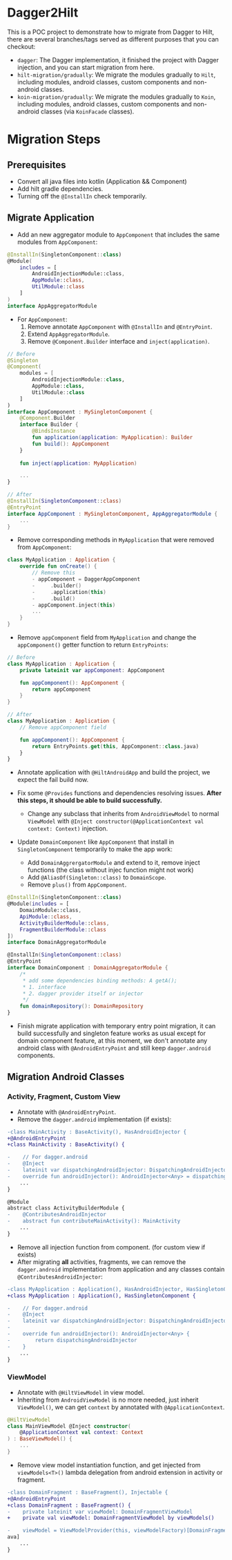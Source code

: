 # Dagger2Hilt
This is a POC project to demonstrate how to migrate from Dagger to Hilt, there are several branches/tags served as different purposes that you can checkout:

* `dagger`: The Dagger implementation, it finished the project with Dagger injection, and you can start migration from here.
* `hilt-migration/gradually`: We migrate the modules gradually to `Hilt`, including modules, android classes, custom components and non-android classes.
* `koin-migration/gradually`: We migrate the modules gradually to `Koin`, including modules, android classes, custom components and non-android classes (via `KoinFacade` classes).

# Migration Steps
## Prerequisites
* Convert all java files into kotlin (Application && Component)
* Add hilt gradle dependencies.
* Turning off the `@InstallIn` check temporarily.

## Migrate Application
* Add an new aggregator module to `AppComponent` that includes the same modules from `AppComponent`:
```kotlin
@InstallIn(SingletonComponent::class)
@Module(
    includes = [
        AndroidInjectionModule::class,
        AppModule::class,
        UtilModule::class
    ]
)
interface AppAggregatorModule
```

* For `AppComponent`:
    1. Remove annotate `AppComponent` with `@InstallIn` and `@EntryPoint`.
    2. Extend `AppAggregatorModule`.
    3. Remove `@Component.Builder` interface and `inject(application)`.

```kotlin
// Before
@Singleton
@Component(
    modules = [
        AndroidInjectionModule::class,
        AppModule::class,
        UtilModule::class
    ]
)
interface AppComponent : MySingletonComponent {
    @Component.Builder
    interface Builder {
        @BindsInstance
        fun application(application: MyApplication): Builder
        fun build(): AppComponent
    }
    
    fun inject(application: MyApplication)

    ...
}

// After
@InstallIn(SingletonComponent::class)
@EntryPoint
interface AppComponent : MySingletonComponent, AppAggregatorModule { 
    ...
}
```

* Remove corresponding methods in `MyApplication` that were removed from `AppComponent`:
```kotlin
class MyApplication : Application {
    override fun onCreate() {
        // Remove this
        - appComponent = DaggerAppComponent
        -     .builder()
        -     .application(this)
        -     .build()
        - appComponent.inject(this)
        ...
    }
}
```

* Remove `appComponent` field from `MyApplication` and change the `appComponent()` getter function to return `EntryPoints`:

```kotlin
// Before
class MyApplication : Application {
    private lateinit var appComponent: AppComponent

    fun appComponent(): AppComponent {
        return appComponent
    }
}

// After
class MyApplication : Application {
    // Remove appComponent field

    fun appComponent(): AppComponent {
        return EntryPoints.get(this, AppComponent::class.java)
    }
}
```

* Annotate application with `@HiltAndroidApp` and build the project, we expect the fail build now.
* Fix some `@Provides` functions and dependencies resolving issues. **After this steps, it should be able to build successfully.**
    * Change any subclass that inherits from `AndroidViewModel` to normal `ViewModel` with `@Inject constructor(@ApplicationContext val context: Context)` injection.

* Update `DomainComponent` like `AppComponent` that install in `SingletonComponent` temporarily to make the app work:
    * Add `DomainAggrergatorModule` and extend to it, remove inject functions (the class without injec function might not work)
    * Add `@AliasOf(Singleton::class)` to `DomainScope`.
    * Remove `plus()` from `AppComponent`.

```kotlin
@InstallIn(SingletonComponent::class)
@Module(includes = [
    DomainModule::class,
    ApiModule::class,
    ActivityBuilderModule::class,
    FragmentBuilderModule::class
])
interface DomainAggregatorModule

@InstallIn(SingletonComponent::class)
@EntryPoint
interface DomainComponent : DomainAggregatorModule {
    /*
     * add some dependencies binding methods: A getA();
     * 1. interface
     * 2. dagger provider itself or injector
     */
    fun domainRepository(): DomainRepository
}
```

* Finish migrate application with temporary entry point migration, it can build successfully and singleton feature works as usual except for domain component feature, at this moment, we don't annotate any android class with `@AndroidEntryPoint` and still keep `dagger.android` components.

## Migration Android Classes
### Activity, Fragment, Custom View
* Annotate with `@AndroidEntryPoint`.
* Remove the `dagger.android` implementation (if exists):

```diff
-class MainActivity : BaseActivity(), HasAndroidInjector {
+@AndroidEntryPoint
+class MainActivity : BaseActivity() {

-    // For dagger.android
-    @Inject
-    lateinit var dispatchingAndroidInjector: DispatchingAndroidInjector<Any>
-    override fun androidInjector(): AndroidInjector<Any> = dispatchingAndroidInjector
    ...
}

@Module
abstract class ActivityBuilderModule {
-    @ContributesAndroidInjector
-    abstract fun contributeMainActivity(): MainActivity
    ...
}
```

* Remove all injection function from component. (for custom view if exists)
* After migrating **all** activities, fragments, we can remove the `dagger.android` implementation from application and any classes contain `@ContributesAndroidInjector`:

```diff
-class MyApplication : Application(), HasAndroidInjector, HasSingletonComponent {
+class MyApplication : Application(), HasSingletonComponent {

-    // For dagger.android
-    @Inject
-    lateinit var dispatchingAndroidInjector: DispatchingAndroidInjector<Any>
-
-    override fun androidInjector(): AndroidInjector<Any> {
-        return dispatchingAndroidInjector
-    }
    ...
}
```

### ViewModel
* Annotate with `@HiltViewModel` in view model.
* Inheriting from `AndroidViewModel` is no more needed, just inherit `ViewModel()`, we can get `context` by annotated with `@ApplicationContext`.

```kotlin
@HiltViewModel
class MainViewModel @Inject constructor(
    @ApplicationContext val context: Context
) : BaseViewModel() {
    ...
}
```

* Remove view model instantiation function, and get injected from `viewModels<T>()` lambda delegation from android extension in activity or fragment.

```diff
-class DomainFragment : BaseFragment(), Injectable {
+@AndroidEntryPoint
+class DomainFragment : BaseFragment() {
-    private lateinit var viewModel: DomainFragmentViewModel
+    private val viewModel: DomainFragmentViewModel by viewModels()

-    viewModel = ViewModelProvider(this, viewModelFactory)[DomainFragmentViewModel::class.j
ava]
    ...
}
```